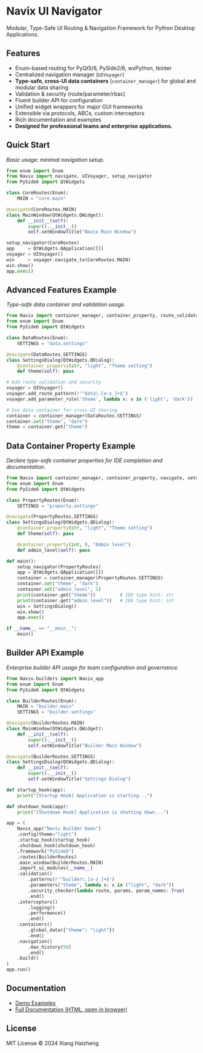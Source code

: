 # Navix UI Navigator

Modular, Type-Safe UI Routing & Navigation Framework for Python Desktop Applications.

## Features

- Enum-based routing for PyQt5/6, PySide2/6, wxPython, tkinter
- Centralized navigation manager (`UIVoyager`)
- **Type-safe, cross-UI data containers** (`container_manager`) for global and modular data sharing
- Validation & security (route/parameter/rbac)
- Fluent builder API for configuration
- Unified widget wrappers for major GUI frameworks
- Extensible via protocols, ABCs, custom interceptors
- Rich documentation and examples
- **Designed for professional teams and enterprise applications.**

## Quick Start  
_Basic usage: minimal navigation setup._

```python
from enum import Enum
from Navix import navigate, UIVoyager, setup_navigator
from PySide6 import QtWidgets

class CoreRoutes(Enum):
    MAIN = "core.main"

@navigate(CoreRoutes.MAIN)
class MainWindow(QtWidgets.QWidget):
    def __init__(self):
        super().__init__()
        self.setWindowTitle("Navix Main Window")

setup_navigator(CoreRoutes)
app     = QtWidgets.QApplication([])
voyager = UIVoyager()
win     = voyager.navigate_to(CoreRoutes.MAIN)
win.show()
app.exec()
```

## Advanced Features Example  
_Type-safe data container and validation usage._

```python
from Navix import container_manager, container_property, route_validator, UIVoyager, navigate
from enum import Enum
from PySide6 import QtWidgets

class DataRoutes(Enum):
    SETTINGS = "data.settings"

@navigate(DataRoutes.SETTINGS)
class SettingsDialog(QtWidgets.QDialog):
    @container_property(str, "light", "Theme setting")
    def theme(self): pass

# Add route validation and security
voyager = UIVoyager()
voyager.add_route_pattern(r'^data\.[a-z_]+$')
voyager.add_parameter_rule('theme', lambda x: x in ('light', 'dark'))

# Use data container for cross-UI sharing
container = container_manager(DataRoutes.SETTINGS)
container.set("theme", "dark")
theme = container.get("theme")
```

## Data Container Property Example  
_Declare type-safe container properties for IDE completion and documentation._

```python
from Navix import container_manager, container_property, navigate, setup_navigator
from enum import Enum
from PySide6 import QtWidgets

class PropertyRoutes(Enum):
    SETTINGS = "property.settings"

@navigate(PropertyRoutes.SETTINGS)
class SettingsDialog(QtWidgets.QDialog):
    @container_property(str, "light", "Theme setting")
    def theme(self): pass

    @container_property(int, 0, "Admin level")
    def admin_level(self): pass

def main():
    setup_navigator(PropertyRoutes)
    app = QtWidgets.QApplication([])
    container = container_manager(PropertyRoutes.SETTINGS)
    container.set("theme", "dark")
    container.set("admin_level", 5)
    print(container.get("theme"))         # IDE type hint: str
    print(container.get("admin_level"))   # IDE type hint: int
    win = SettingsDialog()
    win.show()
    app.exec()

if __name__ == "__main__":
    main()
```

## Builder API Example  
_Enterprise builder API usage for team configuration and governance._

```python
from Navix.builders import Navix_app
from enum import Enum
from PySide6 import QtWidgets

class BuilderRoutes(Enum):
    MAIN = "builder.main"
    SETTINGS = "builder.settings"

@navigate(BuilderRoutes.MAIN)
class MainWindow(QtWidgets.QWidget):
    def __init__(self):
        super().__init__()
        self.setWindowTitle("Builder Main Window")

@navigate(BuilderRoutes.SETTINGS)
class SettingsDialog(QtWidgets.QDialog):
    def __init__(self):
        super().__init__()
        self.setWindowTitle("Settings Dialog")

def startup_hook(app):
    print("[Startup Hook] Application is starting...")

def shutdown_hook(app):
    print("[Shutdown Hook] Application is shutting down...")

app = (
    Navix_app("Navix Builder Demo")
    .config(theme="light")
    .startup_hook(startup_hook)
    .shutdown_hook(shutdown_hook)
    .framework("PySide6")
    .routes(BuilderRoutes)
    .main_window(BuilderRoutes.MAIN)
    .import_ui_modules(__name__)
    .validation()
        .patterns(r'^builder\.[a-z_]+$')
        .parameters("theme", lambda x: x in ("light", "dark"))
        .security_checker(lambda route, params, param_names: True)
        .end()
    .interceptors()
        .logging()
        .performance()
        .end()
    .containers()
        .global_data({"theme": "light"})
        .end()
    .navigation()
        .max_history(50)
        .end()
    .build()
)
app.run()
```

## Documentation
- [Demo Examples](demo/)
- [Full Documentation (HTML, open in browser)](docs/navix_full_documentation.html)

## License

MIT License © 2024 Xiang Haizheng
